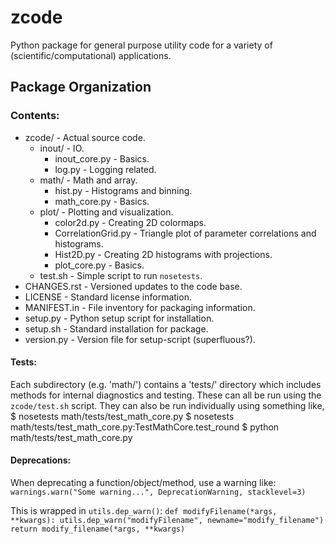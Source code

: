 zcode
=====
Python package for general purpose utility code for a variety of (scientific/computational)
applications.

Package Organization
-----------------------
### Contents:
-   zcode/                        - Actual source code.
    +   inout/                    - IO.
        -   inout_core.py         - Basics.
        -   log.py                - Logging related.
    +   math/                     - Math and array.
        -   hist.py               - Histograms and binning.
        -   math_core.py          - Basics.
    +   plot/                     - Plotting and visualization.
        -   color2d.py            - Creating 2D colormaps.
        -   CorrelationGrid.py    - Triangle plot of parameter correlations and histograms.
        -   Hist2D.py             - Creating 2D histograms with projections.
        -   plot_core.py          - Basics.
    +   test.sh                   - Simple script to run `nosetests`.
-   CHANGES.rst                   - Versioned updates to the code base.
-   LICENSE                       - Standard license information.
-   MANIFEST.in                   - File inventory for packaging information.
-   setup.py                      - Python setup script for installation.
-   setup.sh                      - Standard installation for package.
-   version.py                    - Version file for setup-script (superfluous?).

#### Tests:
Each subdirectory (e.g. 'math/') contains a 'tests/' directory which includes methods for internal
diagnostics and testing.  These can all be run using the `zcode/test.sh` script.  They can also be
run individually using something like,
    $ nosetests math/tests/test_math_core.py
    $ nosetests math/tests/test_math_core.py:TestMathCore.test_round
    $ python math/tests/test_math_core.py

#### Deprecations:
When deprecating a function/object/method, use a warning like:
    ``warnings.warn("Some warning...", DeprecationWarning, stacklevel=3)``

This is wrapped in  `utils.dep_warn()`:
    ```
    def modifyFilename(*args, **kwargs):
        utils.dep_warn("modifyFilename", newname="modify_filename")
        return modify_filename(*args, **kwargs)
    ```
